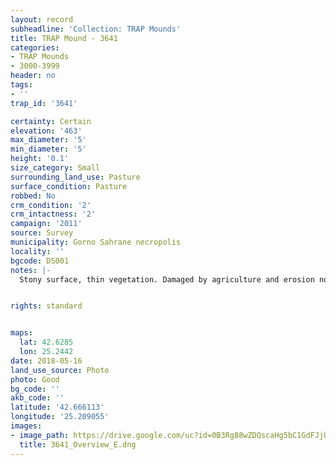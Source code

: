 ```yaml
---
layout: record
subheadline: 'Collection: TRAP Mounds'
title: TRAP Mound - 3641
categories:
- TRAP Mounds
- 3000-3999
header: no
tags:
- ''
trap_id: '3641'

certainty: Certain
elevation: '463'
max_diameter: '5'
min_diameter: '5'
height: '0.1'
size_category: Small
surrounding_land_use: Pasture
surface_condition: Pasture
robbed: No
crm_condition: '2'
crm_intactness: '2'
campaign: '2011'
source: Survey
municipality: Gorno Sahrane necropolis
locality: ''
bgcode: DS001
notes: |-
  Stony surface, thin vegetation. Damaged by agriculture and erosion no visible robbers trenches.


rights: standard


maps:
  lat: 42.6285
  lon: 25.2442
date: 2018-05-16
land_use_source: Photo
photo: Good
bg_code: ''
akb_code: ''
latitude: '42.666113'
longitude: '25.209055'
images:
- image_path: https://drive.google.com/uc?id=0B3Rg88wZDQscaHg5bC1GdFJjUjg
  title: 3641_Overview_E.dng
---
```

